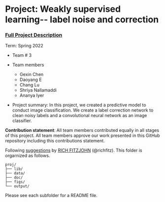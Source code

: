 # Project: Weakly supervised learning-- label noise and correction


### [Full Project Description](doc/project3_desc.md)

Term: Spring 2022

+ Team # 3
+ Team members
	+ Gexin Chen
	+ Daoyang E
	+ Chang Lu
	+ Shriya Nallamaddi
	+ Ananya Iyer

+ Project summary: In this project, we created a predictive model to conduct image classification. We create a label correction network to clean noisy labels and a convolutional neural network as an image classifier.
	
**Contribution statement**: All team members contributed equally in all stages of this project. All team members approve our work presented in this GitHub repository including this contributions statement. 

Following [suggestions](http://nicercode.github.io/blog/2013-04-05-projects/) by [RICH FITZJOHN](http://nicercode.github.io/about/#Team) (@richfitz). This folder is orgarnized as follows.

```
proj/
├── lib/
├── data/
├── doc/
├── figs/
└── output/
```

Please see each subfolder for a README file.
